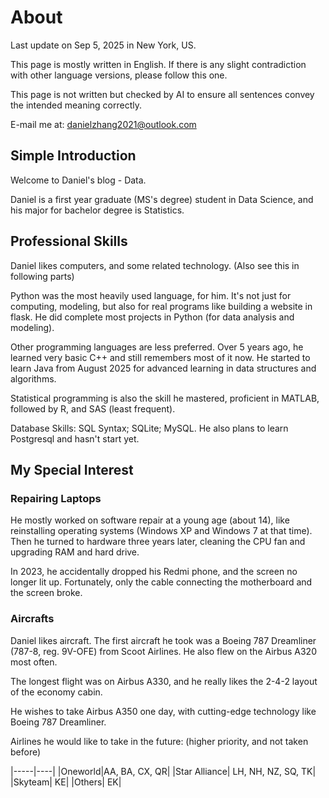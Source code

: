# About

Last update on Sep 5, 2025 in New York, US.

This page is mostly written in English. If there is any slight contradiction with other language versions, please follow this one.

This page is not written but checked by AI to ensure all sentences convey the intended meaning correctly.

E-mail me at: danielzhang2021@outlook.com


## Simple Introduction
Welcome to Daniel's blog - Data.

Daniel is a first year graduate (MS's degree) student in Data Science, and his major for bachelor degree is Statistics.

## Professional Skills

Daniel likes computers, and some related technology. (Also see this in following parts)

Python was the most heavily used language, for him. It's not just for computing, modeling, but also for real programs like building a website in flask. He did complete most projects in Python (for data analysis and modeling).

Other programming languages are less preferred. Over 5 years ago, he learned very basic C++ and still remembers most of it now. He started to learn Java from August 2025 for advanced learning in data structures and algorithms.

Statistical programming is also the skill he mastered, proficient in MATLAB, followed by R, and SAS (least frequent). 

Database Skills: SQL Syntax; SQLite; MySQL. He also plans to learn Postgresql and hasn't start yet.


## My Special Interest

### Repairing Laptops

He mostly worked on software repair at a young age (about 14), like reinstalling operating systems (Windows XP and Windows 7 at that time). Then he turned to hardware three years later, cleaning the CPU fan and upgrading RAM and hard drive.

In 2023, he accidentally dropped his Redmi phone, and the screen no longer lit up. Fortunately, only the cable connecting the motherboard and the screen broke.

### Aircrafts

Daniel likes aircraft. The first aircraft he took was a Boeing 787 Dreamliner (787-8, reg. 9V-OFE) from Scoot Airlines. He also flew on the Airbus A320 most often.

The longest flight was on Airbus A330, and he really likes the 2-4-2 layout of the economy cabin. 

He wishes to take Airbus A350 one day, with cutting-edge technology like Boeing 787 Dreamliner. 

Airlines he would like to take in the future: (higher priority, and not taken before)

|-----|----|
|Oneworld|AA, BA, CX, QR|
|Star Alliance| LH, NH, NZ, SQ, TK|
|Skyteam| KE|
|Others| EK|

